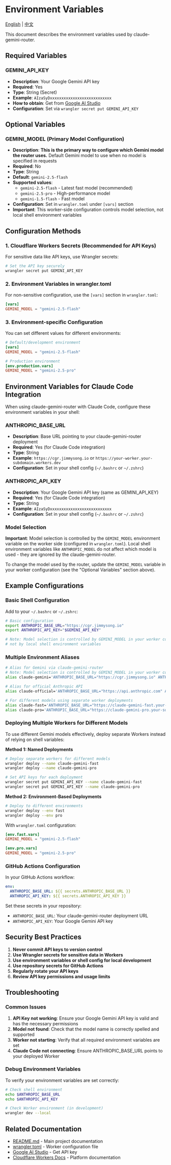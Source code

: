 # Environment Variables

[English](./ENVIRONMENT_VARIABLES.md) | [中文](./ENVIRONMENT_VARIABLES.zh.md)

This document describes the environment variables used by claude-gemini-router.

## Required Variables

### GEMINI_API_KEY
- **Description**: Your Google Gemini API key
- **Required**: Yes
- **Type**: String (Secret)
- **Example**: `AIzaSyDxxxxxxxxxxxxxxxxxxxxxxxxxxx`
- **How to obtain**: Get from [Google AI Studio](https://makersuite.google.com/app/apikey)
- **Configuration**: Set via `wrangler secret put GEMINI_API_KEY`

## Optional Variables

### GEMINI_MODEL (Primary Model Configuration)
- **Description**: **This is the primary way to configure which Gemini model the router uses.** Default Gemini model to use when no model is specified in requests
- **Required**: No
- **Type**: String
- **Default**: `gemini-2.5-flash`
- **Supported values**:
  - `gemini-2.5-flash` - Latest fast model (recommended)
  - `gemini-2.5-pro` - High-performance model
  - `gemini-1.5-flash` - Fast model
- **Configuration**: Set in `wrangler.toml` under `[vars]` section
- **Important**: This worker-side configuration controls model selection, not local shell environment variables

## Configuration Methods

### 1. Cloudflare Workers Secrets (Recommended for API Keys)

For sensitive data like API keys, use Wrangler secrets:

```bash
# Set the API key securely
wrangler secret put GEMINI_API_KEY
```

### 2. Environment Variables in wrangler.toml

For non-sensitive configuration, use the `[vars]` section in `wrangler.toml`:

```toml
[vars]
GEMINI_MODEL = "gemini-2.5-flash"
```

### 3. Environment-specific Configuration

You can set different values for different environments:

```toml
# Default/development environment
[vars]
GEMINI_MODEL = "gemini-2.5-flash"

# Production environment
[env.production.vars]
GEMINI_MODEL = "gemini-2.5-pro"
```

## Environment Variables for Claude Code Integration

When using claude-gemini-router with Claude Code, configure these environment variables in your shell:

### ANTHROPIC_BASE_URL
- **Description**: Base URL pointing to your claude-gemini-router deployment
- **Required**: Yes (for Claude Code integration)
- **Type**: String
- **Example**: `https://cgr.jimmysong.io` or `https://your-worker.your-subdomain.workers.dev`
- **Configuration**: Set in your shell config (`~/.bashrc` or `~/.zshrc`)

### ANTHROPIC_API_KEY
- **Description**: Your Google Gemini API key (same as GEMINI_API_KEY)
- **Required**: Yes (for Claude Code integration)
- **Type**: String
- **Example**: `AIzaSyDxxxxxxxxxxxxxxxxxxxxxxxxxxx`
- **Configuration**: Set in your shell config (`~/.bashrc` or `~/.zshrc`)

### Model Selection

**Important**: Model selection is controlled by the `GEMINI_MODEL` environment variable on the worker side (configured in `wrangler.toml`). Local shell environment variables like `ANTHROPIC_MODEL` do not affect which model is used - they are ignored by the claude-gemini-router.

To change the model used by the router, update the `GEMINI_MODEL` variable in your worker configuration (see the "Optional Variables" section above).

## Example Configurations

### Basic Shell Configuration

Add to your `~/.bashrc` or `~/.zshrc`:

```bash
# Basic configuration
export ANTHROPIC_BASE_URL="https://cgr.jimmysong.io"
export ANTHROPIC_API_KEY="$GEMINI_API_KEY"

# Note: Model selection is controlled by GEMINI_MODEL in your worker configuration,
# not by local shell environment variables
```

### Multiple Environment Aliases

```bash
# Alias for Gemini via claude-gemini-router
# Note: Model selection is controlled by GEMINI_MODEL in your worker configuration
alias claude-gemini='ANTHROPIC_BASE_URL="https://cgr.jimmysong.io" ANTHROPIC_API_KEY="your-gemini-key" claude'

# Alias for official Anthropic API
alias claude-official='ANTHROPIC_BASE_URL="https://api.anthropic.com" ANTHROPIC_API_KEY="your-anthropic-key" claude'

# For different models using separate worker deployments
alias claude-fast='ANTHROPIC_BASE_URL="https://claude-gemini-fast.your-subdomain.workers.dev" ANTHROPIC_API_KEY="your-gemini-key" claude'
alias claude-pro='ANTHROPIC_BASE_URL="https://claude-gemini-pro.your-subdomain.workers.dev" ANTHROPIC_API_KEY="your-gemini-key" claude'
```

### Deploying Multiple Workers for Different Models

To use different Gemini models effectively, deploy separate Workers instead of relying on shell variables:

**Method 1: Named Deployments**

```bash
# Deploy separate workers for different models
wrangler deploy --name claude-gemini-fast
wrangler deploy --name claude-gemini-pro

# Set API keys for each deployment
wrangler secret put GEMINI_API_KEY --name claude-gemini-fast
wrangler secret put GEMINI_API_KEY --name claude-gemini-pro
```

**Method 2: Environment-Based Deployments**

```bash
# Deploy to different environments
wrangler deploy --env fast
wrangler deploy --env pro
```

With `wrangler.toml` configuration:

```toml
[env.fast.vars]
GEMINI_MODEL = "gemini-2.5-flash"

[env.pro.vars]
GEMINI_MODEL = "gemini-2.5-pro"
```

### GitHub Actions Configuration

In your GitHub Actions workflow:

```yaml
env:
  ANTHROPIC_BASE_URL: ${{ secrets.ANTHROPIC_BASE_URL }}
  ANTHROPIC_API_KEY: ${{ secrets.ANTHROPIC_API_KEY }}
```

Set these secrets in your repository:
- `ANTHROPIC_BASE_URL`: Your claude-gemini-router deployment URL
- `ANTHROPIC_API_KEY`: Your Google Gemini API key

## Security Best Practices

1. **Never commit API keys to version control**
2. **Use Wrangler secrets for sensitive data in Workers**
3. **Use environment variables or shell config for local development**
4. **Use repository secrets for GitHub Actions**
5. **Regularly rotate your API keys**
6. **Review API key permissions and usage limits**

## Troubleshooting

### Common Issues

1. **API Key not working**: Ensure your Google Gemini API key is valid and has the necessary permissions
2. **Model not found**: Check that the model name is correctly spelled and supported
3. **Worker not starting**: Verify that all required environment variables are set
4. **Claude Code not connecting**: Ensure ANTHROPIC_BASE_URL points to your deployed Worker

### Debug Environment Variables

To verify your environment variables are set correctly:

```bash
# Check shell environment
echo $ANTHROPIC_BASE_URL
echo $ANTHROPIC_API_KEY

# Check Worker environment (in development)
wrangler dev --local
```

## Related Documentation

- [README.md](./README.md) - Main project documentation
- [wrangler.toml](./wrangler.toml) - Worker configuration file
- [Google AI Studio](https://makersuite.google.com/app/apikey) - Get API key
- [Cloudflare Workers Docs](https://developers.cloudflare.com/workers/) - Platform documentation
